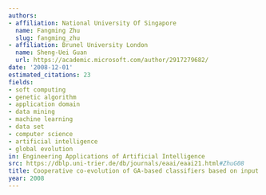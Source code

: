 ```yaml
---
authors:
- affiliation: National University Of Singapore
  name: Fangming Zhu
  slug: fangming_zhu
- affiliation: Brunel University London
  name: Sheng-Uei Guan
  url: https://academic.microsoft.com/author/2917279682/
date: '2008-12-01'
estimated_citations: 23
fields:
- soft computing
- genetic algorithm
- application domain
- data mining
- machine learning
- data set
- computer science
- artificial intelligence
- global evolution
in: Engineering Applications of Artificial Intelligence
src: https://dblp.uni-trier.de/db/journals/eaai/eaai21.html#ZhuG08
title: Cooperative co-evolution of GA-based classifiers based on input decomposition
year: 2008
---
```

